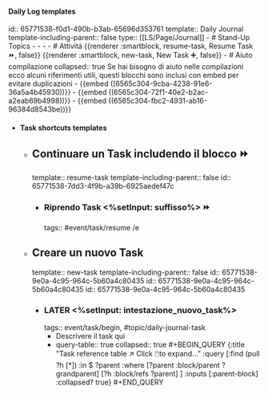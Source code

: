 #### Daily Log templates
id:: 65771538-f0d1-490b-b3ab-65696d353761
template:: Daily Journal
template-including-parent:: false
type:: [[LS/Page/Journal]]
	- # Stand-Up Topics
		-
		-
		-
	- # Attivitá
	  {{renderer :smartblock, resume-task, Resume Task ⏩️, false}} {{renderer :smartblock, new-task, New Task ➕, false}}
	- # Aiuto compilazione
	  collapsed:: true
	  Se hai bisogno di aiuto nelle compilazioni ecco alcuni riferimenti utili, questi blocchi sono inclusi con embed per evitare duplicazioni
		- {{embed ((6565c304-9cba-4238-91e6-36a5a4b45930))}}
		- {{embed ((6565c304-72f1-40e2-b2ac-a2eab69b4998))}}
		- {{embed ((6565c304-fbc2-4931-ab16-96384d8543be))}}
- #### Task shortcuts templates
	- ## Continuare un Task includendo il blocco ⏩️
	  template:: resume-task
	  template-including-parent:: false
	  id:: 65771538-7dd3-4f9b-a39b-6925aedef47c
		- ### Riprendo Task <%setInput: suffisso%> ⏩️
		  tags:: #event/task/resume
		  /e
	- ## Creare un nuovo Task
	  template:: new-task
	  template-including-parent:: false
	  id:: 65771538-9e0a-4c95-964c-5b60a4c80435
	  id:: 65771538-9e0a-4c95-964c-5b60a4c80435
	  id:: 65771538-9e0a-4c95-964c-5b60a4c80435
		- ### LATER <%setInput: intestazione_nuovo_task%>
		  tags:: event/task/begin, #topic/daily-journal-task
			- Descrivere il task qui
			- query-table:: true
			  collapsed:: true
			  #+BEGIN_QUERY
			  {:title "Task reference table ↗️ Click 🖱️to expand..." :query [:find (pull ?h [*])
			        :in $ ?parent
			        :where
			        [?parent :block/parent ?grandparent]
			        [?h :block/refs ?parent]
			  ]
			  :inputs [:parent-block]
			  :collapsed? true}
			  #+END_QUERY
